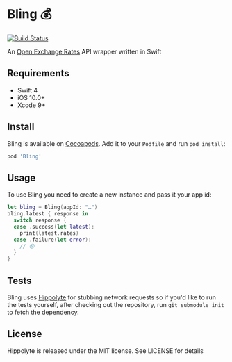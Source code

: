 # Bling 💰

[![Build Status](https://travis-ci.org/JanGorman/Bling.svg?branch=master)](https://travis-ci.org/JanGorman/Bling)

An [Open Exchange Rates](https://openexchangerates.org) API wrapper written in Swift

## Requirements

- Swift 4
- iOS 10.0+
- Xcode 9+

## Install

Bling is available on [Cocoapods](http://cocoapods.org). Add it to your `Podfile` and run `pod install`:

```ruby
pod 'Bling'
```

## Usage

To use Bling you need to create a new instance and pass it your app id:

```swift
let bling = Bling(appId: "…")
bling.latest { response in
  switch response {
  case .success(let latest):
    print(latest.rates)
  case .failure(let error):
    // 😵
  }
}
```

## Tests

Bling uses [Hippolyte](https://github.com/JanGorman/Hippolyte) for stubbing network requests so if you'd like to run the tests yourself, after checking out the repository, run `git submodule init` to fetch the dependency.

## License

Hippolyte is released under the MIT license. See LICENSE for details